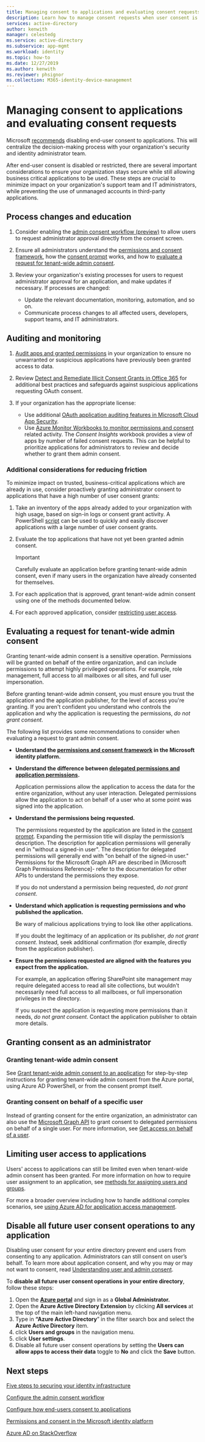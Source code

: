 ```yaml
---
title: Managing consent to applications and evaluating consent requests - Azure AD
description: Learn how to manage consent requests when user consent is disabled or restricted, and how to evaluate a request for tenant-wide admin consent to an application.
services: active-directory
author: kenwith
manager: celestedg
ms.service: active-directory
ms.subservice: app-mgmt
ms.workload: identity
ms.topic: how-to
ms.date: 12/27/2019
ms.author: kenwith
ms.reviewer: phsignor
ms.collection: M365-identity-device-management
---
```


# Managing consent to applications and evaluating consent requests

Microsoft [recommends](https://docs.microsoft.com/azure/security/fundamentals/steps-secure-identity#restrict-user-consent-operations) disabling end-user consent to applications. This will centralize the decision-making process with your organization's security and identity administrator team.

After end-user consent is disabled or restricted, there are several important considerations to ensure your organization stays secure while still allowing business critical applications to be used. These steps are crucial to minimize impact on your organization's support team and IT administrators, while preventing the use of unmanaged accounts in third-party applications.

## Process changes and education

 1. Consider enabling the [admin consent workflow (preview)](configure-admin-consent-workflow.md) to allow users to request administrator approval directly from the consent screen.

 2. Ensure all administrators understand the [permissions and consent framework](../develop/consent-framework.md), how the [consent prompt](../develop/application-consent-experience.md) works, and how to [evaluate a request for tenant-wide admin consent](#evaluating-a-request-for-tenant-wide-admin-consent).
 3. Review your organization's existing processes for users to request administrator approval for an application, and make updates if necessary. If processes are changed:
    * Update the relevant documentation, monitoring, automation, and so on.
    * Communicate process changes to all affected users, developers, support teams, and IT administrators.

## Auditing and monitoring

1. [Audit apps and granted permissions](https://docs.microsoft.com/azure/security/fundamentals/steps-secure-identity#audit-apps-and-consented-permissions) in your organization to ensure no unwarranted or suspicious applications have previously been granted access to data.

2. Review [Detect and Remediate Illicit Consent Grants in Office 365](https://docs.microsoft.com/microsoft-365/security/office-365-security/detect-and-remediate-illicit-consent-grants) for additional best practices and safeguards against suspicious applications requesting OAuth consent.

3. If your organization has the appropriate license:

    * Use additional [OAuth application auditing features in Microsoft Cloud App Security](https://docs.microsoft.com/cloud-app-security/investigate-risky-oauth).
    * Use [Azure Monitor Workbooks to monitor permissions and consent](../reports-monitoring/howto-use-azure-monitor-workbooks.md) related activity. The *Consent Insights* workbook provides a view of apps by number of failed consent requests. This can be helpful to prioritize applications for administrators to review and decide whether to grant them admin consent.

### Additional considerations for reducing friction

To minimize impact on trusted, business-critical applications which are already in use, consider proactively granting administrator consent to applications that have a high number of user consent grants:

1. Take an inventory of the apps already added to your organization with high usage, based on sign-in logs or consent grant activity. A PowerShell [script](https://gist.github.com/psignoret/41793f8c6211d2df5051d77ca3728c09) can be used to quickly and easily discover applications with a large number of user consent grants.

2. Evaluate the top applications that have not yet been granted admin consent.

   > [!IMPORTANT]
   > Carefully evaluate an application before granting tenant-wide admin consent, even if many users in the organization have already consented for themselves.

3. For each application that is approved, grant tenant-wide admin consent using one of the methods documented below.

4. For each approved application, consider [restricting user access](configure-user-consent.md).

## Evaluating a request for tenant-wide admin consent

Granting tenant-wide admin consent is a sensitive operation.  Permissions will be granted on behalf of the entire organization, and can include permissions to attempt highly privileged operations. For example, role management,  full access to all mailboxes or all sites, and full user impersonation.

Before granting tenant-wide admin consent, you must ensure you trust the application and the application publisher, for the level of access you're granting. If you aren't confident you understand who controls the application and why the application is requesting the permissions, *do not grant consent*.

The following list provides some recommendations to consider when evaluating a request to grant admin consent.

* **Understand the [permissions and consent framework](../develop/consent-framework.md) in the Microsoft identity platform.**

* **Understand the difference between [delegated permissions and application permissions](../develop/v2-permissions-and-consent.md#permission-types).**

   Application permissions allow the application to access the data for the entire organization, without any user interaction. Delegated permissions allow the application to act on behalf of a user who at some point was signed into the application.

* **Understand the permissions being requested.**

   The permissions requested by the application are listed in the [consent prompt](../develop/application-consent-experience.md). Expanding the permission title will display the permission’s description. The description for application permissions will generally end in "without a signed-in user". The description for delegated permissions will generally end with "on behalf of the signed-in user." Permissions for the Microsoft Graph API are described in [Microsoft Graph Permissions Reference]- refer to the documentation for other APIs to understand the permissions they expose.

   If you do not understand a permission being requested, *do not grant consent*.

* **Understand which application is requesting permissions and who published the application.**

   Be wary of malicious applications trying to look like other applications.

   If you doubt the legitimacy of an application or its publisher, *do not grant consent*. Instead, seek additional confirmation (for example, directly from the application publisher).

* **Ensure the permissions requested are aligned with the features you expect from the application.**

   For example, an application offering SharePoint site management may require delegated access to read all site collections, but wouldn't necessarily need full access to all mailboxes, or full impersonation privileges in the directory.

   If you suspect the application is requesting more permissions than it needs, *do not grant consent*. Contact the application publisher to obtain more details.

## Granting consent as an administrator

### Granting tenant-wide admin consent

See [Grant tenant-wide admin consent to an application](grant-admin-consent.md) for step-by-step instructions for granting tenant-wide admin consent from the Azure portal, using Azure AD PowerShell, or from the consent prompt itself.

### Granting consent on behalf of a specific user

Instead of granting consent for the entire organization, an administrator can also use the [Microsoft Graph API](https://docs.microsoft.com/graph/use-the-api) to grant consent to delegated permissions on behalf of a single user. For more information, see [Get access on behalf of a user](https://docs.microsoft.com/graph/auth-v2-user).

## Limiting user access to applications

Users' access to applications can still be limited even when tenant-wide admin consent has been granted. For more information on how to require user assignment to an application, see [methods for assigning users and groups](methods-for-assigning-users-and-groups.md).

For more a broader overview including how to handle additional complex scenarios, see [using Azure AD for application access management](what-is-access-management.md).

## Disable all future user consent operations to any application

Disabling user consent for your entire directory prevent end users from consenting to any application. Administrators can still consent on user’s behalf. To learn more about application consent, and why you may or may not want to consent, read [Understanding user and admin consent](https://docs.microsoft.com/azure/active-directory/develop/active-directory-devhowto-multi-tenant-overview).

To **disable all future user consent operations in your entire directory**, follow these steps:
1.  Open the [**Azure portal**](https://portal.azure.com/) and sign in as a **Global Administrator.**
2.  Open the **Azure Active Directory Extension** by clicking **All services** at the top of the main left-hand navigation menu.
3.  Type in **“Azure Active Directory**” in the filter search box and select the **Azure Active Directory** item.
4.  click **Users and groups** in the navigation menu.
5.  click **User settings**.
6.  Disable all future user consent operations by setting the **Users can allow apps to access their data** toggle to **No** and click the **Save** button.

## Next steps

[Five steps to securing your identity infrastructure](https://docs.microsoft.com/azure/security/fundamentals/steps-secure-identity#before-you-begin-protect-privileged-accounts-with-mfa)

[Configure the admin consent workflow](configure-admin-consent-workflow.md)

[Configure how end-users consent to applications](configure-user-consent.md)

[Permissions and consent in the Microsoft identity platform](../develop/active-directory-v2-scopes.md)

[Azure AD on StackOverflow](https://stackoverflow.com/questions/tagged/azure-active-directory)

